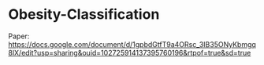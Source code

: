 # Obesity-Classification
Paper: https://docs.google.com/document/d/1gpbdGtfT9a4ORsc_3IB35ONyKbmgq8lX/edit?usp=sharing&ouid=102725914137395760196&rtpof=true&sd=true
